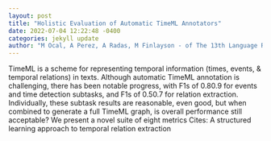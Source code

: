 ```yaml
--- 
layout: post 
title: "Holistic Evaluation of Automatic TimeML Annotators" 
date: 2022-07-04 12:22:48 -0400 
categories: jekyll update 
author: "M Ocal, A Perez, A Radas, M Finlayson - of The 13th Language Resources and , 2022" 
--- 
```

TimeML is a scheme for representing temporal information (times, events, & temporal relations) in texts. Although automatic TimeML annotation is challenging, there has been notable progress, with F1s of 0.80.9 for events and time detection subtasks, and F1s of 0.50.7 for relation extraction. Individually, these subtask results are reasonable, even good, but when combined to generate a full TimeML graph, is overall performance still acceptable? We present a novel suite of eight metrics Cites: A structured learning approach to temporal relation extraction